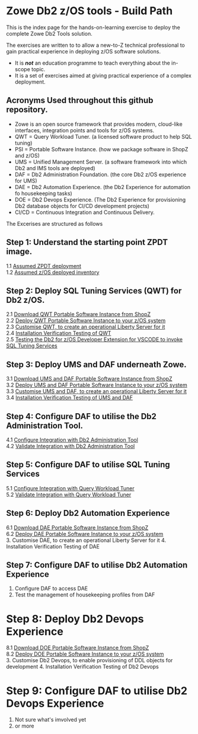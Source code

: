 # Zowe Db2 z/OS tools - Build Path

This is the index page for the hands-on-learning exercise to deploy the complete Zowe Db2 Tools solution. 

The exercises are written to to allow a new-to-Z technical professional to gain practical experience in deploying z/OS software solutions.
* It is ***not*** an education programme to teach everything about the in-scope topic.
* It is a set of exercises aimed at giving practical experience of a complex deployment.

## Acronyms Used throughout this github repository.
* Zowe is an open source framework that provides modern, cloud-like interfaces, integration points and tools for z/OS systems.
* QWT = Query Workload Tuner. (a licensed software product to help SQL tuning)
* PSI = Portable Software Instance. (how we package software in ShopZ and z/OS)
* UMS = Unified Management Server. (a software framework into which Db2 and IMS tools are deployed)
* DAF = Db2 Administration Foundation. (the core Db2 z/OS experience for UMS)
* DAE = Db2 Automation Experience. (the Db2 Experience for automation fo housekeeping tasks)
* DOE = Db2 Devops Experience. (The Db2 Experience for provisioning Db2 database objects for CI/CD development projects)
* CI/CD = Continuous Integration and Continuous Delivery.

The Excerises are structured as follows

## Step 1: Understand the starting point ZPDT image.
1.1 [Assumed ZPDT deployment](https://github.com/zeditor01/zowe_db2_tools/blob/main/docs/1.1%20Assumed%20ZPDT%20Deployment.md)  
1.2 [Assumed z/OS deployed inventory](https://github.com/zeditor01/zowe_db2_tools/blob/main/docs/1.2%20Assumed%20zOS%20Inventory.md)  

## Step 2: Deploy SQL Tuning Services (QWT) for Db2 z/OS.
2.1 [Download QWT Portable Software Instance from ShopZ](https://github.com/zeditor01/zowe_db2_tools/blob/main/docs/2.1%20QWT%20Download.md)<br>
2.2 [Deploy QWT Portable Software Instance to your z/OS system](https://github.com/zeditor01/zowe_db2_tools/blob/main/docs/2.2%20QWT%20PSI%20Deploy.md)<br>
2.3 [Customise QWT, to create an operational Liberty Server for it](https://github.com/zeditor01/zowe_db2_tools/blob/main/docs/qwt_customise.md)<br>
2.4 [Installation Verification Testing of QWT](https://github.com/zeditor01/zowe_db2_tools/blob/main/docs/qwt_ivp.md)<br>
2.5 [Testing the Db2 for z/OS Developer Extension for VSCODE to invoke SQL Tuning Services](https://github.com/zeditor01/zowe_db2_tools/blob/main/docs/2.5%20QWT%20Usage%20from%20VSCODE.md)<br>

## Step 3: Deploy UMS and DAF underneath Zowe.
3.1 [Download UMS and DAF Portable Software Instance from ShopZ](https://github.com/zeditor01/zowe_db2_tools/blob/main/docs/3.1%20DAF%20UMS%20Download.md)<br>
3.2 [Deploy UMS and DAF Portable Software Instance to your z/OS system](https://github.com/zeditor01/zowe_db2_tools/blob/main/docs/3.2%20DAF%20UMS%20Deploy.md)<br>
3.3 [Customise UMS and DAF, to create an operational Liberty Server for it](https://github.com/zeditor01/zowe_db2_tools/blob/main/docs/3.3%20DAF%20UMS%20Customise.md)<br>
3.4 [Installation Verification Testing of UMS and DAF](https://github.com/zeditor01/zowe_db2_tools/blob/main/docs/3.4%20DAF%20UMS%20Installation%20Verification.md)<br>

  
## Step 4: Configure DAF to utilise the Db2 Administration Tool.
4.1 [Configure Integration with Db2 Administration Tool]()<br>
4.2 [Validate Integration with Db2 Administration Tool]()<br>

## Step 5: Configure DAF to utilise SQL Tuning Services
5.1 [Configure Integration with Query Workload Tuner]()<br>
5.2 [Validate Integration with Query Workload Tuner]()<br>

## Step 6: Deploy Db2 Automation Experience
6.1 [Download DAE Portable Software Instance from ShopZ](https://github.com/zeditor01/zowe_db2_tools/blob/main/docs/6.1%20DAE%20Download.md)<br>
6.2 [Deploy DAE Portable Software Instance to your z/OS system](https://github.com/zeditor01/zowe_db2_tools/blob/main/docs/6.2%20DAE%20PSI%20Deploy.md)<br>
3. Customise DAE, to create an operational Liberty Server for it
4. Installation Verification Testing of DAE

## Step 7: Configure DAF to utilise Db2 Automation Experience
1. Configure DAF to access DAE
2. Test the management of housekeeping profiles from DAF

# Step 8: Deploy Db2 Devops Experience
8.1 [Download DOE Portable Software Instance from ShopZ](https://github.com/zeditor01/zowe_db2_tools/blob/main/docs/8.1%20DOE%20Download.md)<br>
8.2 [Deploy DOE Portable Software Instance to your z/OS system](https://github.com/zeditor01/zowe_db2_tools/blob/main/docs/8.2%20DOE%20PSI%20Deploy.md)<br>
3. Customise Db2 Devops, to enable provisioning of DDL objects for development
4. Installation Verification Testing of Db2 Devops

# Step 9: Configure DAF to utilise Db2 Devops Experience
1. Not sure what's imvolved yet
2. or more


